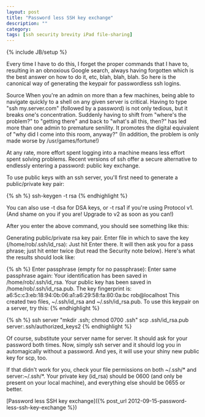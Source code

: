 ```yaml
---
layout: post
title: "Password less SSH key exchange"
description: ""
category:
tags: [ssh security brevity iPad file-sharing]
---
```

{% include JB/setup %}


Every time I have to do this, I forget the proper commands that I have to, resulting in an obnoxious Google search, always having forgotten which is the best answer on how to do it, etc, blah, blah, blah. So here is the canonical way of generating the keypair for passwordless ssh logins.

Source
When you're an admin on more than a few machines, being able to navigate quickly to a shell on any given server is critical. Having to type "ssh my.server.com" (followed by a password) is not only tedious, but it breaks one's concentration. Suddenly having to shift from "where's the problem?" to "getting there" and back to "what's all this, then?" has led more than one admin to premature senility. It promotes the digital equivalent of "why did I come into this room, anyway?" (In addition, the problem is only made worse by /usr/games/fortune!)

At any rate, more effort spent logging into a machine means less effort spent solving problems. Recent versions of ssh offer a secure alternative to endlessly entering a password: public key exchange.

To use public keys with an ssh server, you'll first need to generate a public/private key pair:

{% sh %}
ssh-keygen -t rsa
{% endhighlight %}

You can also use -t dsa for DSA keys, or -t rsa1 if you're using Protocol v1. (And shame on you if you are! Upgrade to v2 as soon as you can!)

After you enter the above command, you should see something like this:

Generating public/private rsa key pair.
Enter file in which to save the key (/home/rob/.ssh/id_rsa):
Just hit Enter there. It will then ask you for a pass phrase; just hit enter twice (but read the Security note below). Here's what the results should look like:

{% sh %}
Enter passphrase (empty for no passphrase):
Enter same passphrase again:
Your identification has been saved in /home/rob/.ssh/id_rsa.
Your public key has been saved in /home/rob/.ssh/id_rsa.pub.
The key fingerprint is:
a6:5c:c3:eb:18:94:0b:06:a1:a6:29:58:fa:80:0a:bc rob@localhost
This created two files, ~/.ssh/id_rsa and ~/.ssh/id_rsa.pub. To use this keypair on a server, try this:
{% endhighlight %}

{% sh %}
ssh server "mkdir .ssh; chmod 0700 .ssh"
scp .ssh/id_rsa.pub server:.ssh/authorized_keys2
{% endhighlight %}

Of course, substitute your server name for server. It should ask for your password both times. Now, simply ssh server and it should log you in automagically without a password. And yes, it will use your shiny new public key for scp, too.

If that didn't work for you, check your file permissions on both ~/.ssh/* and server:~/.ssh/*. Your private key (id_rsa) should be 0600 (and only be present on your local machine), and everything else should be 0655 or better.

[Password less SSH key exchange]({% post_url 2012-09-15-password-less-ssh-key-exchange %})
